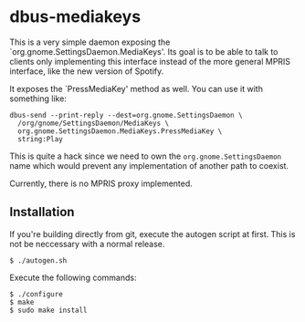dbus-mediakeys
=============

This is a very simple daemon exposing the
`org.gnome.SettingsDaemon.MediaKeys'. Its goal is to be able to talk
to clients only implementing this interface instead of the more
general MPRIS interface, like the new version of Spotify.

It exposes the `PressMediaKey' method as well. You can use it with
something like:

    dbus-send --print-reply --dest=org.gnome.SettingsDaemon \
      /org/gnome/SettingsDaemon/MediaKeys \
      org.gnome.SettingsDaemon.MediaKeys.PressMediaKey \
      string:Play

This is quite a hack since we need to own the
`org.gnome.SettingsDaemon` name which would prevent any implementation
of another path to coexist.

Currently, there is no MPRIS proxy implemented.

Installation
------------

If you're building directly from git, execute the autogen script at first. This is not be neccessary with a normal release.

    $ ./autogen.sh

Execute the following commands:

    $ ./configure
    $ make
    $ sudo make install
